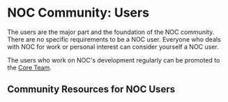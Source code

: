 # NOC Community: Users

The users are the major part and the foundation of the NOC community. There are no specific requirements to be a NOC user. Everyone who deals with NOC for work or personal interest
can consider yourself a NOC user.

The users who work on NOC's development regularly can be promoted to the [Core Team](core-team.md).

## Community Resources for NOC Users